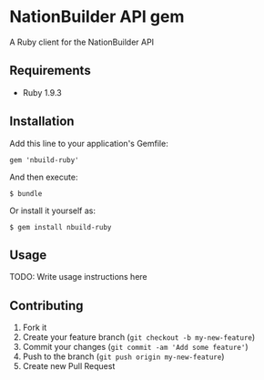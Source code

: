 # NationBuilder API gem

A Ruby client for the NationBuilder API

## Requirements

* Ruby 1.9.3

## Installation

Add this line to your application's Gemfile:

    gem 'nbuild-ruby'

And then execute:

    $ bundle

Or install it yourself as:

    $ gem install nbuild-ruby

## Usage

TODO: Write usage instructions here

## Contributing

1. Fork it
2. Create your feature branch (`git checkout -b my-new-feature`)
3. Commit your changes (`git commit -am 'Add some feature'`)
4. Push to the branch (`git push origin my-new-feature`)
5. Create new Pull Request
